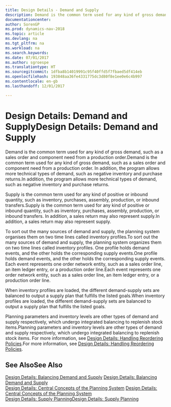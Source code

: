 ```yaml
---
title: Design Details - Demand and Supply
description: Demand is the common term used for any kind of gross demand, such as a sales order and component need from a production order. In addition, the program allows more technical types of demand, such as negative inventory and purchase returns.
documentationcenter: 
author: SorenGP
ms.prod: dynamics-nav-2018
ms.topic: article
ms.devlang: na
ms.tgt_pltfrm: na
ms.workload: na
ms.search.keywords: 
ms.date: 07/01/2017
ms.author: sgroespe
ms.translationtype: HT
ms.sourcegitcommit: 1dfba8b14019991c95f40ffd5f7fbaed5df414eb
ms.openlocfilehash: 193848aa36fe4331775dc3d80f8e1ee0e6c4b997
ms.contentlocale: en-gb
ms.lasthandoff: 12/01/2017

---
```

# <a name="design-details-demand-and-supply"></a><span data-ttu-id="caaa2-104">Design Details: Demand and Supply</span><span class="sxs-lookup"><span data-stu-id="caaa2-104">Design Details: Demand and Supply</span></span>
<span data-ttu-id="caaa2-105">Demand is the common term used for any kind of gross demand, such as a sales order and component need from a production order.</span><span class="sxs-lookup"><span data-stu-id="caaa2-105">Demand is the common term used for any kind of gross demand, such as a sales order and component need from a production order.</span></span> <span data-ttu-id="caaa2-106">In addition, the program allows more technical types of demand, such as negative inventory and purchase returns.</span><span class="sxs-lookup"><span data-stu-id="caaa2-106">In addition, the program allows more technical types of demand, such as negative inventory and purchase returns.</span></span>  
  
 <span data-ttu-id="caaa2-107">Supply is the common term used for any kind of positive or inbound quantity, such as inventory, purchases, assembly, production, or inbound transfers.</span><span class="sxs-lookup"><span data-stu-id="caaa2-107">Supply is the common term used for any kind of positive or inbound quantity, such as inventory, purchases, assembly, production, or inbound transfers.</span></span> <span data-ttu-id="caaa2-108">In addition, a sales return may also represent supply.</span><span class="sxs-lookup"><span data-stu-id="caaa2-108">In addition, a sales return may also represent supply.</span></span>  
  
 <span data-ttu-id="caaa2-109">To sort out the many sources of demand and supply, the planning system organises them on two time lines called inventory profiles.</span><span class="sxs-lookup"><span data-stu-id="caaa2-109">To sort out the many sources of demand and supply, the planning system organizes them on two time lines called inventory profiles.</span></span> <span data-ttu-id="caaa2-110">One profile holds demand events, and the other holds the corresponding supply events.</span><span class="sxs-lookup"><span data-stu-id="caaa2-110">One profile holds demand events, and the other holds the corresponding supply events.</span></span> <span data-ttu-id="caaa2-111">Each event represents one order network entity, such as a sales order line, an item ledger entry, or a production order line.</span><span class="sxs-lookup"><span data-stu-id="caaa2-111">Each event represents one order network entity, such as a sales order line, an item ledger entry, or a production order line.</span></span>  
  
 <span data-ttu-id="caaa2-112">When inventory profiles are loaded, the different demand-supply sets are balanced to output a supply plan that fulfills the listed goals.</span><span class="sxs-lookup"><span data-stu-id="caaa2-112">When inventory profiles are loaded, the different demand-supply sets are balanced to output a supply plan that fulfills the listed goals.</span></span>  
  
 <span data-ttu-id="caaa2-113">Planning parameters and inventory levels are other types of demand and supply respectively, which undergo integrated balancing to replenish stock items.</span><span class="sxs-lookup"><span data-stu-id="caaa2-113">Planning parameters and inventory levels are other types of demand and supply respectively, which undergo integrated balancing to replenish stock items.</span></span> <span data-ttu-id="caaa2-114">For more information, see [Design Details: Handling Reordering Policies](design-details-handling-reordering-policies.md).</span><span class="sxs-lookup"><span data-stu-id="caaa2-114">For more information, see [Design Details: Handling Reordering Policies](design-details-handling-reordering-policies.md).</span></span>  
  
## <a name="see-also"></a><span data-ttu-id="caaa2-115">See Also</span><span class="sxs-lookup"><span data-stu-id="caaa2-115">See Also</span></span>  
 <span data-ttu-id="caaa2-116">[Design Details: Balancing Demand and Supply](design-details-balancing-demand-and-supply.md) </span><span class="sxs-lookup"><span data-stu-id="caaa2-116">[Design Details: Balancing Demand and Supply](design-details-balancing-demand-and-supply.md) </span></span>  
 <span data-ttu-id="caaa2-117">[Design Details: Central Concepts of the Planning System](design-details-central-concepts-of-the-planning-system.md) </span><span class="sxs-lookup"><span data-stu-id="caaa2-117">[Design Details: Central Concepts of the Planning System](design-details-central-concepts-of-the-planning-system.md) </span></span>  
 [<span data-ttu-id="caaa2-118">Design Details: Supply Planning</span><span class="sxs-lookup"><span data-stu-id="caaa2-118">Design Details: Supply Planning</span></span>](design-details-supply-planning.md)

